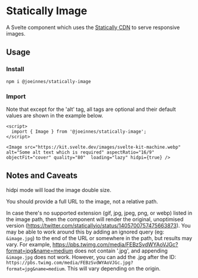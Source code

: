 # Statically Image

A Svelte component which uses the [Statically CDN](https://statically.io/) to serve responsive images.

## Usage

### Install
`npm i @joeinnes/statically-image`

### Import
Note that except for the 'alt' tag, all tags are optional and their default values are shown in the example below.
```
<script>
  import { Image } from '@joeinnes/statically-image';
</script>

<Image src="https://kit.svelte.dev/images/svelte-kit-machine.webp" alt="Some alt text which is required" aspectRatio="16/9" objectFit="cover" quality="80"  loading="lazy" hidpi={true} />
```

## Notes and Caveats

hidpi mode will load the image double size.

You should provide a full URL to the image, not a relative path.

In case there's no supported extension (gif, jpg, jpeg, png, or webp) listed in the image path, then the component will render the original, unoptimised version (https://twitter.com/staticallyio/status/1405700757475663873). You may be able to work around this by adding an ignored query (eg: `&image.jpg`) to the end of the URL or somewhere in the path, but results may vary. For example, https://pbs.twimg.com/media/FEBzSvdWYAoVJGc?format=jpg&name=medium does not contain '.jpg', and appending `&image.jpg` does not work. However, you can add the .jpg after the ID: `https://pbs.twimg.com/media/FEBzSvdWYAoVJGc.jpg?format=jpg&name=medium`. This will vary depending on the origin.
